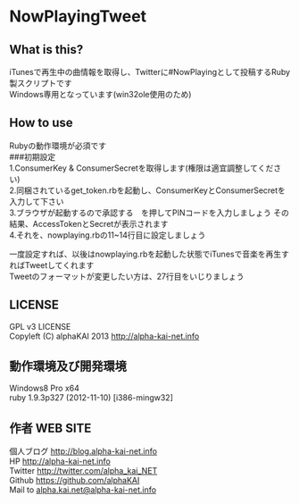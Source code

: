 ﻿NowPlayingTweet
================
  
  
What is this?
----------------
iTunesで再生中の曲情報を取得し、Twitterに#NowPlayingとして投稿するRuby製スクリプトです  
Windows専用となっています(win32ole使用のため)  
  
  
How to use
----------------
Rubyの動作環境が必須です  
###初期設定  
1.ConsumerKey & ConsumerSecretを取得します(権限は適宜調整してください)  
2.同梱されているget_token.rbを起動し、ConsumerKeyとConsumerSecretを入力して下さい  
3.ブラウザが起動するので承認する　を押してPINコードを入力しましょう その結果、AccessTokenとSecretが表示されます  
4.それを、nowplaying.rbの11~14行目に設定しましょう  
  
一度設定すれば、以後はnowplaying.rbを起動した状態でiTunesで音楽を再生すればTweetしてくれます  
Tweetのフォーマットが変更したい方は、27行目をいじりましょう  
  
  
LICENSE
----------------
GPL v3 LICENSE  
Copyleft (C) alphaKAI 2013 http://alpha-kai-net.info  
  
  
動作環境及び開発環境
--------------------
Windows8 Pro x64  
ruby 1.9.3p327 (2012-11-10) [i386-mingw32]  
  
  
作者 WEB SITE
-------------------
個人ブログ <http://blog.alpha-kai-net.info>  
HP <http://alpha-kai-net.info>  
Twitter <http://twitter.com/alpha_kai_NET>  
Github <https://github.com/alphaKAI>  
Mail to <alpha.kai.net@alpha-kai-net.info>  